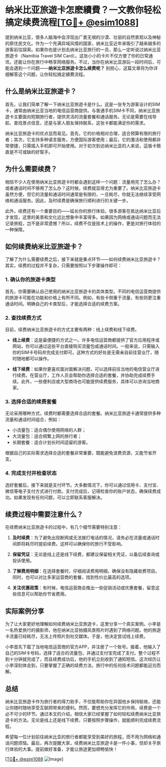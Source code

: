 # 纳米比亚旅遊卡怎麽續費？一文教你轻松搞定续费流程[[TG💪+ @esim1088](https://t.me/s/esim1088)]

提到纳米比亚，很多人脑海中会浮现出广袤无垠的沙漠、壮丽的自然景观以及神秘的原住民文化。作为一个充满异域风情的国家，纳米比亚近年来吸引了越来越多的游客前往探索。如果你也是计划去纳米比亚旅行的一员，那么一定听说过纳米比亚旅遊卡（Namibia Travel SIM Card）。这张小小的卡片不仅方便了你的日常通讯，还能让你在旅行中畅享网络服务。不过，当你在纳米比亚游玩一段时间后，可能会遇到一个问题——**纳米比亚旅遊卡怎么续费呢？** 别担心，这篇文章将为你详细解答这个问题，让你轻松搞定續費流程。

## 什么是纳米比亚旅遊卡？

首先，让我们简单了解一下纳米比亚旅遊卡是什么。这是一张专为游客设计的SIM卡，通常由纳米比亚当地的电信运营商提供。与普通手机SIM卡不同，纳米比亚旅遊卡主要面向短期旅行者，提供灵活的流量套餐和通话服务。无论是需要在线导航、查找景点信息，还是与家人朋友保持联系，这张卡都能满足你的需求。

纳米比亚旅遊卡的优点显而易见。首先，它的价格相对合理，适合预算有限的旅行者；其次，它支持多种语言服务，方便国际游客使用；最后，它的激活和使用都非常便捷，只需插入手机即可开始使用。对于初次到访纳米比亚的人来说，這張卡簡直是不可或缺的好幫手。

## 为什么需要续费？

相信不少人在使用纳米比亚旅遊卡时都会遇到这样一个问题：流量用完了怎么办？或者通话时间不够用了怎么办？这时候，续费就显得尤为重要了。纳米比亚旅遊卡虽然方便，但它的流量和通话时间通常是有限的，一旦耗尽，你就无法继续享受网络和通话服务。因此，及时续费是确保旅行顺利进行的关键一步。

此外，续费还有一个重要目的——延长你的旅行体验。很多游客在抵达纳米比亚后才发现，这里的美景和文化远比想象中丰富得多。如果因为网络或通话问题而无法记录旅程，岂不是非常遗憾？所以，续费不仅是技术上的操作，更是对旅行体验的一种保障。

## 如何续费纳米比亚旅遊卡？

了解了为什么需要续费之后，接下来就是重点环节——如何续费纳米比亚旅遊卡？其实，续费的过程并不复杂，只需要按照以下步骤操作即可：

### 1. 确认你的旅遊卡类型

首先，你需要确认自己使用的纳米比亚旅遊卡的具体类型。不同的电信运营商提供的旅游卡可能在功能和价格上有所不同。例如，有些卡侧重于流量，有些则更注重通话时间。明确自己的卡类型后，才能选择合适的续费方案。

### 2. 查找续费方式

目前，续费纳米比亚旅遊卡的方式主要有两种：线上续费和线下续费。

- **线上续费**：这是最便捷的方式之一。许多电信运营商都提供了官方应用程序或网站，你可以通过这些平台直接购买流量包或通话时间。一般来说，只需输入你的SIM卡号码并完成支付即可。这种方式的好处是无需亲自前往营业厅，随时随地都可以操作。
  
- **线下续费**：如果你更喜欢面对面解决问题，可以选择前往当地的电信营业厅进行续费。在营业厅，工作人员会帮助你选择合适的套餐，并协助完成续费手续。此外，一些便利店或大型商场也可能提供续费服务，具体可以咨询当地商家。

### 3. 选择合适的续费套餐

无论采用哪种方式，续费时都需要选择合适的套餐。纳米比亚旅遊卡通常提供多种流量和通话时间组合，例如：

- 小流量包：适合偶尔使用网络的人群；
- 大流量包：适合频繁上网的旅行者；
- 长期套餐：适合计划长时间逗留的游客。

根据自己的实际需求选择合适的套餐非常重要，既能避免浪费资源，又能节省开支。

### 4. 完成支付并检查状态

选好套餐后，接下来就是支付环节。大多数情况下，你可以通过信用卡、支付宝、微信等电子支付方式进行付款。支付完成后，记得检查你的账户状态，确保续费成功。如果发现有任何问题，可以立即联系客服解决。

## 续费过程中需要注意什么？

在续费纳米比亚旅遊卡的过程中，有几个细节需要特别注意：

1. **及时续费**：为了避免出现断网或无法拨打电话的情况，请务必在流量或通话时间即将耗尽时提前续费。这样可以确保你的旅行不受影响。

2. **保留凭证**：无论是线上还是线下续费，都建议保留相关凭证，以备后续查询或投诉使用。

3. **了解费用明细**：在选择套餐时，仔细阅读费用明细，确保没有隐藏收费项目。同时，也可以对比多家运营商的套餐，找到性价比最高的选项。

4. **关注优惠政策**：有时候，电信运营商会推出一些促销活动或优惠套餐，留意这些信息可以帮助你节省费用。

## 实际案例分享

为了让大家更好地理解如何续费纳米比亚旅遊卡，这里分享一个真实案例。小李是一名热爱旅行的摄影师，他在纳米比亚拍摄风景照片时遇到了网络问题。他的旅遊卡流量已经耗尽，无法上传照片到社交媒体。于是，他决定尝试线上续费。

小李首先下载了当地电信运营商的官方APP，并注册了一个账号。接着，他输入了自己的SIM卡号码，选择了适合的流量包，并通过支付宝完成了支付。整个过程不到十分钟就完成了，而且续费成功后，他的手机立刻收到了通知短信。这次经历让小李深刻体会到，只要掌握了正确的续费方法，旅行中的任何技术问题都能迎刃而解。

## 总结

纳米比亚旅遊卡作为旅行者的得力助手，不仅能帮助你在异国他乡保持联络，还能让你随时随地享受互联网带来的便利。然而，要想充分发挥它的作用，续费是一个必不可少的环节。通过本文的介绍，相信大家已经掌握了如何轻松续费纳米比亚旅遊卡的方法。无论是线上还是线下续费，只要按照步骤操作，就能顺利完成续费流程。

希望每一位计划前往纳米比亚的旅行者都能享受到美好的旅程，而不用为网络和通话问题烦恼。最后，再次提醒大家，续费纳米比亚旅遊卡是一件小事，但却关乎旅行体验的大事。提前做好准备，才能让旅途更加顺畅愉快！

[[TG💪+ @esim1088](https://t.me/s/esim1088) ![Image](https://i.postimg.cc/4NQfJmqS/Snipaste-2025-05-13-00-14-12.png)]